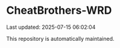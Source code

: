 # CheatBrothers-WRD

Last updated: 2025-07-15 06:02:04

This repository is automatically maintained.
